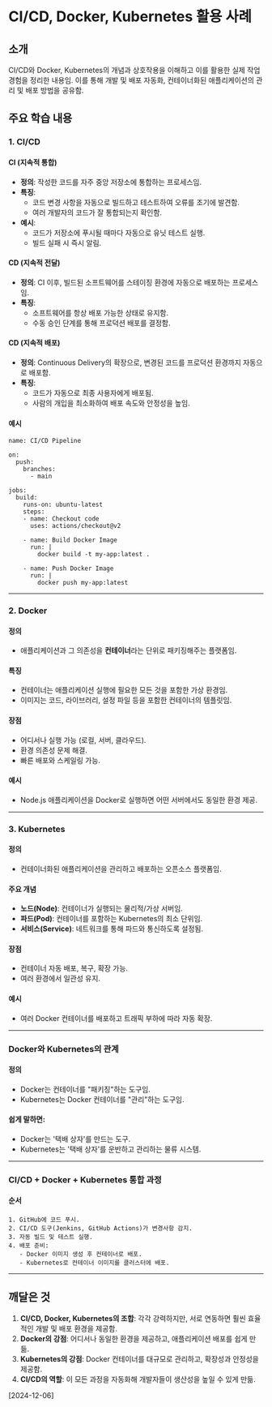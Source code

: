 

# CI/CD, Docker, Kubernetes 활용 사례

## 소개
CI/CD와 Docker, Kubernetes의 개념과 상호작용을 이해하고 이를 활용한 실제 작업 경험을 정리한 내용임. 이를 통해 개발 및 배포 자동화, 컨테이너화된 애플리케이션의 관리 및 배포 방법을 공유함.

## 주요 학습 내용

### 1. CI/CD

#### CI (지속적 통합)
- **정의**: 작성한 코드를 자주 중앙 저장소에 통합하는 프로세스임.
- **특징**:
  - 코드 변경 사항을 자동으로 빌드하고 테스트하여 오류를 조기에 발견함.
  - 여러 개발자의 코드가 잘 통합되는지 확인함.
- **예시**:
  - 코드가 저장소에 푸시될 때마다 자동으로 유닛 테스트 실행.
  - 빌드 실패 시 즉시 알림.

#### CD (지속적 전달)
- **정의**: CI 이후, 빌드된 소프트웨어를 스테이징 환경에 자동으로 배포하는 프로세스임.
- **특징**:
  - 소프트웨어를 항상 배포 가능한 상태로 유지함.
  - 수동 승인 단계를 통해 프로덕션 배포를 결정함.

#### CD (지속적 배포)
- **정의**: Continuous Delivery의 확장으로, 변경된 코드를 프로덕션 환경까지 자동으로 배포함.
- **특징**:
  - 코드가 자동으로 최종 사용자에게 배포됨.
  - 사람의 개입을 최소화하여 배포 속도와 안정성을 높임.

#### 예시
```
name: CI/CD Pipeline

on:
  push:
    branches:
      - main

jobs:
  build:
    runs-on: ubuntu-latest
    steps:
    - name: Checkout code
      uses: actions/checkout@v2

    - name: Build Docker Image
      run: |
        docker build -t my-app:latest .

    - name: Push Docker Image
      run: |
        docker push my-app:latest
```
---

### 2. Docker

#### 정의
- 애플리케이션과 그 의존성을 **컨테이너**라는 단위로 패키징해주는 플랫폼임.

#### 특징
- 컨테이너는 애플리케이션 실행에 필요한 모든 것을 포함한 가상 환경임.
- 이미지는 코드, 라이브러리, 설정 파일 등을 포함한 컨테이너의 템플릿임.

#### 장점
- 어디서나 실행 가능 (로컬, 서버, 클라우드).
- 환경 의존성 문제 해결.
- 빠른 배포와 스케일링 가능.

#### 예시
- Node.js 애플리케이션을 Docker로 실행하면 어떤 서버에서도 동일한 환경 제공.

---

### 3. Kubernetes

#### 정의
- 컨테이너화된 애플리케이션을 관리하고 배포하는 오픈소스 플랫폼임.

#### 주요 개념
- **노드(Node)**: 컨테이너가 실행되는 물리적/가상 서버임.
- **파드(Pod)**: 컨테이너를 포함하는 Kubernetes의 최소 단위임.
- **서비스(Service)**: 네트워크를 통해 파드와 통신하도록 설정됨.

#### 장점
- 컨테이너 자동 배포, 복구, 확장 가능.
- 여러 환경에서 일관성 유지.

#### 예시
- 여러 Docker 컨테이너를 배포하고 트래픽 부하에 따라 자동 확장.

---

### Docker와 Kubernetes의 관계

#### 정의
- Docker는 컨테이너를 "패키징"하는 도구임.
- Kubernetes는 Docker 컨테이너를 "관리"하는 도구임.

#### 쉽게 말하면:
- Docker는 '택배 상자'를 만드는 도구.
- Kubernetes는 '택배 상자'를 운반하고 관리하는 물류 시스템.

---

### CI/CD + Docker + Kubernetes 통합 과정

#### 순서
```
1. GitHub에 코드 푸시.
2. CI/CD 도구(Jenkins, GitHub Actions)가 변경사항 감지.
3. 자동 빌드 및 테스트 실행.
4. 배포 준비:
   - Docker 이미지 생성 후 컨테이너로 배포.
   - Kubernetes로 컨테이너 이미지를 클러스터에 배포.
```

---

## 깨달은 것

1. **CI/CD, Docker, Kubernetes의 조합**: 각각 강력하지만, 서로 연동하면 훨씬 효율적인 개발 및 배포 환경을 제공함.
2. **Docker의 강점**: 어디서나 동일한 환경을 제공하고, 애플리케이션 배포를 쉽게 만듦.
3. **Kubernetes의 강점**: Docker 컨테이너를 대규모로 관리하고, 확장성과 안정성을 제공함.
4. **CI/CD의 역할**: 이 모든 과정을 자동화해 개발자들이 생산성을 높일 수 있게 만듦.

[2024-12-06]
